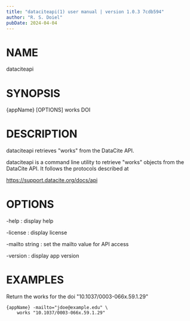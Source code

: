 ```yaml
---
title: "dataciteapi(1) user manual | version 1.0.3 7cdb594"
author: "R. S. Doiel"
pubDate: 2024-04-04
---
```


# NAME

dataciteapi

# SYNOPSIS

{appName} [OPTIONS] works DOI

# DESCRIPTION

dataciteapi retrieves "works" from the DataCite API.

dataciteapi is a command line utility to retrieve "works" objects
from the DataCite API. It follows the protocols described at

  https://support.datacite.org/docs/api

# OPTIONS

-help
: display help

-license
: display license

-mailto string
: set the mailto value for API access

-version
: display app version

# EXAMPLES

Return the works for the doi "10.1037/0003-066x.59.1.29"

    {appName} -mailto="jdoe@example.edu" \
        works "10.1037/0003-066x.59.1.29"

